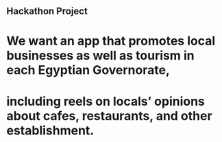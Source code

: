 ## Hackathon Project

# We want an app that promotes local businesses as well as tourism in each Egyptian Governorate,
# including reels on locals’ opinions about cafes, restaurants, and other establishment.



